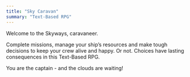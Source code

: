 ```yaml
---
title: "Sky Caravan"
summary: "Text-Based RPG"
---
```

Welcome to the Skyways, caravaneer.

Complete missions, manage your ship’s resources and make tough decisions to keep your crew alive and happy. Or not. Choices have lasting consequences in this Text-Based RPG. 

You are the captain - and the clouds are waiting!
